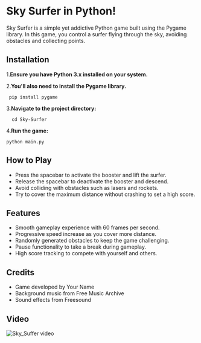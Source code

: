 # Sky Surfer in Python!



Sky Surfer is a simple yet addictive Python game built using the Pygame library. In this game, you control a surfer flying through the sky, avoiding obstacles and collecting points.

## Installation

1.**Ensure you have Python 3.x installed on your system.**

2.**You'll also need to install the Pygame library.**

     pip install pygame
3.**Navigate to the project directory:**

      cd Sky-Surfer

4.**Run the game:**

    python main.py


## How to Play

- Press the spacebar to activate the booster and lift the surfer. 
- Release the spacebar to deactivate the booster and descend. 
- Avoid colliding with obstacles such as lasers and rockets. 
- Try to cover the maximum distance without crashing to set a high score.

## Features

- Smooth gameplay experience with 60 frames per second.
- Progressive speed increase as you cover more distance.
- Randomly generated obstacles to keep the game challenging.
- Pause functionality to take a break during gameplay.
- High score tracking to compete with yourself and others.

## Credits

- Game developed by Your Name
- Background music from Free Music Archive
- Sound effects from Freesound

 ## Video

 ![Sky_Suffer video](https://drive.google.com/file/d/VIDEO_ID_HERE/view?usp=sharing)

 




